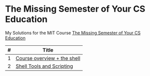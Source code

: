 # The Missing Semester of Your CS Education
My Solutions for the MIT Course [The Missing Semester of Your CS Education](https://missing.csail.mit.edu/)

| # | Title |
| - | ----- |
|1|[Course overview + the shell](01.Course-overview-plus-the-shell)|
|2|[Shell Tools and Scripting](02.Shell-Tools-and-Scripting)|